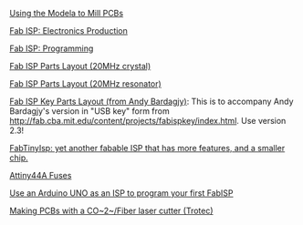 [Using the Modela to Mill PCBs](millingPCBs.html)

[Fab ISP: Electronics Production](electronics_production_FabISP.html)

[Fab ISP: Programming](programming_FabISP.html)

[Fab ISP Parts Layout (20MHz
crystal)](http://www.fabacademy.org/archives/2014/tutorials/providence/FabISPPartsLayout.svg)

[Fab ISP Parts Layout (20MHz
resonator)](http://www.fabacademy.org/archives/2014/tutorials/providence/FabISPWIthResPartsLayout.svg)

[Fab ISP Key Parts Layout (from Andy
Bardagjy)](http://www.fabacademy.org/archives/2014/tutorials/providence/FabISPKeyPartsLayout.svg):
This is to accompany Andy Bardagjy's version in "USB key" form from
<http://fab.cba.mit.edu/content/projects/fabispkey/index.html>. Use
version 2.3!

[FabTinyIsp: yet another fabable ISP that has more features, and a
smaller chip.](FabTinyIsp/index.html)

[Attiny44A Fuses](fuses.html)

[Use an Arduino UNO as an ISP to program your first
FabISP](arduinoisp.html)

[Making PCBs with a CO~2~/Fiber laser cutter
(Trotec)](fiber-laser-cutting-pcb.html)
